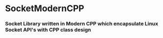 # SocketModernCPP

### Socket Library written in Modern CPP which encapsulate Linux Socket API's with CPP class design
